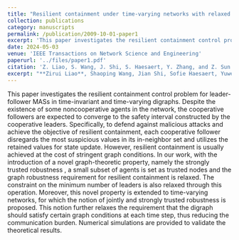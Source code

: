 ```yaml
---
title: "Resilient containment under time-varying networks with relaxed graph robustness"
collection: publications
category: manuscripts
permalink: /publication/2009-10-01-paper1
excerpt: 'This paper investigates the resilient containment control problem for leader-follower multi-agent systems (MASs) in time-invariant and time-varying digraphs.'
date: 2024-05-03
venue: 'IEEE Transactions on Network Science and Engineering'
paperurl: '../files/paper1.pdf'
citation: 'Z. Liao, S. Wang, J. Shi, S. Haesaert, Y. Zhang, and Z. Sun. (2024). &quot;Resilient containment under time-varying networks with relaxed graph robustness.&quot; <i>IEEE Transactions on Network Science and Engineering</i>. 11(5), 4093-4105.'
excerpt: "**Zirui Liao**, Shaoping Wang, Jian Shi, Sofie Haesaert, Yuwei Zhang, and Zhiyong Sun. <br/><img src='/images/500x300.png'>"
---
```


This paper investigates the resilient containment control problem for leader-follower MASs in time-invariant and time-varying digraphs. Despite the existence of some noncooperative agents in the network, the cooperative followers are expected to converge to the safety interval constructed by the cooperative leaders. Specifically, to defend against malicious attacks and achieve the objective of resilient containment, each cooperative follower disregards the most suspicious values in its in-neighbor set and utilizes the retained values for state update. However, resilient containment is usually achieved at the cost of stringent graph conditions. In our work, with the introduction of a novel graph-theoretic property, namely the strongly trusted robustness , a small subset of agents is set as trusted nodes and the graph robustness requirement for resilient containment is relaxed. The constraint on the minimum number of leaders is also relaxed through this operation. Moreover, this novel property is extended to time-varying networks, for which the notion of jointly and strongly trusted robustness is proposed. This notion further relaxes the requirement that the digraph should satisfy certain graph conditions at each time step, thus reducing the communication burden. Numerical simulations are provided to validate the theoretical results.
